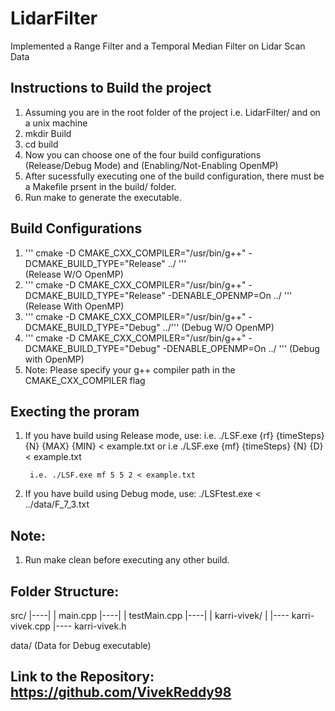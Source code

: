 # LidarFilter
Implemented a Range Filter and a Temporal Median Filter on Lidar Scan Data

## Instructions to Build the project
1) Assuming you are in the root folder of the project i.e. LidarFilter/ and on a unix machine
2) mkdir Build
3) cd build
4) Now you can choose one of the four build configurations (Release/Debug Mode) and (Enabling/Not-Enabling OpenMP)
5) After sucessfully executing one of the build configuration, there must be a Makefile prsent in the build/ folder.
6) Run make to generate the executable.

## Build Configurations
1) ''' cmake -D CMAKE_CXX_COMPILER="/usr/bin/g++" -DCMAKE_BUILD_TYPE="Release"  ../ '''           
  (Release W/O OpenMP)
2) ''' cmake -D CMAKE_CXX_COMPILER="/usr/bin/g++" -DCMAKE_BUILD_TYPE="Release" -DENABLE_OPENMP=On ../ '''
  (Release With OpenMP)
3) ''' cmake -D CMAKE_CXX_COMPILER="/usr/bin/g++" -DCMAKE_BUILD_TYPE="Debug"  ../'''
  (Debug W/O OpenMP)
4) ''' cmake -D CMAKE_CXX_COMPILER="/usr/bin/g++" -DCMAKE_BUILD_TYPE="Debug" -DENABLE_OPENMP=On ../ '''
  (Debug with OpenMP)
5) Note: Please specify your g++ compiler path in the CMAKE_CXX_COMPILER flag

## Execting the proram
1) If you have build using Release mode, use:
        i.e. ./LSF.exe {rf} {timeSteps} {N} {MAX} {MIN} < example.txt  or
        i.e ./LSF.exe {mf} {timeSteps} {N} {D} < example.txt

        i.e. ./LSF.exe mf 5 5 2 < example.txt

2) If you have build using Debug mode, use:
        ./LSFtest.exe < ../data/F_7_3.txt

## Note:
1) Run make clean before executing any other build.


## Folder Structure:
src/
  |----|
  |    main.cpp
  |----|
  |    testMain.cpp
  |----|
       |
       karri-vivek/
              |
              |---- karri-vivek.cpp
              |---- karri-vivek.h

data/ (Data for Debug executable)

## Link to the Repository: https://github.com/VivekReddy98
